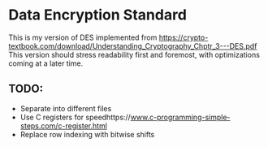 # Data Encryption Standard
This is my version of DES implemented from https://crypto-textbook.com/download/Understanding_Cryptography_Chptr_3---DES.pdf
This version should stress readability first and foremost, with optimizations
coming at a later time.

## TODO:
- Separate into different files
- Use C registers for speedhttps://www.c-programming-simple-steps.com/c-register.html
- Replace row indexing with bitwise shifts
